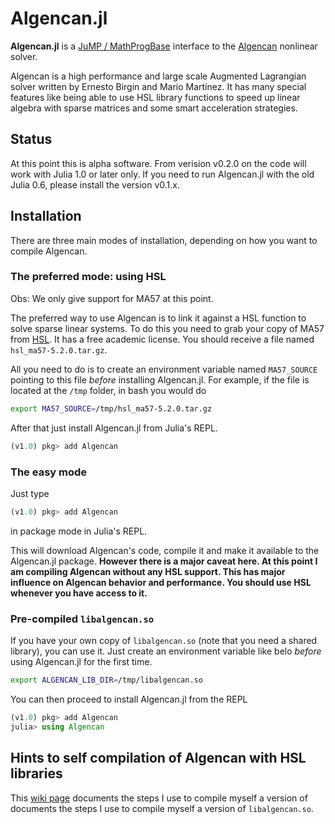 # Algencan.jl

**Algencan.jl** is a [JuMP / MathProgBase](https://www.juliaopt.org/) interface
to the [Algencan](https://www.ime.usp.br/~egbirgin/tango/codes.php)
nonlinear solver.

Algencan is a high performance and large scale Augmented Lagrangian solver
written by Ernesto Birgin and Mario Martínez. It has many special features like
being able to use HSL library functions to speed up linear algebra with sparse
matrices and some smart acceleration strategies.

## Status

At this point this is alpha software. From verision v0.2.0 on the code will work
with Julia 1.0 or later only. If you need to run Algencan.jl with the old Julia
0.6, please install the version v0.1.x.

## Installation

There are three main modes of installation, depending on how you want to compile
Algencan.

### The preferred mode: using HSL

Obs: We only give support for MA57 at this point.

The preferred way to use Algencan is to link it against a HSL function to solve
sparse linear systems. To do this you need to grab your copy of MA57 from
[HSL](http://www.hsl.rl.ac.uk/catalogue/hsl_ma57.html). It has a free academic
license. You should receive a file named `hsl_ma57-5.2.0.tar.gz`.

All you need to do is to create an environment variable named
`MA57_SOURCE` pointing to this file *before* installing Algencan.jl. For
example, if the file is located at the `/tmp` folder, in bash you would do
```bash
export MA57_SOURCE=/tmp/hsl_ma57-5.2.0.tar.gz
```

After that just install Algencan.jl from Julia's REPL.

```julia
(v1.0) pkg> add Algencan
```

### The easy mode

Just type
```julia
(v1.0) pkg> add Algencan
```
in package mode in Julia's REPL.

This will download Algencan's code, compile it and make it available to the
Algencan.jl package. **However there is a major caveat here. At this point I am
compiling Algencan without any HSL support. This has major influence on Algencan
behavior and performance. You should use HSL whenever you have access to it.**

### Pre-compiled `libalgencan.so`

If you have your own copy of `libalgencan.so` (note that you need a shared
library), you can use it. Just create an environment variable like belo *before*
using Algencan.jl for the first time.

```bash
export ALGENCAN_LIB_DIR=/tmp/libalgencan.so
```

You can then proceed to install Algencan.jl from the REPL
```julia
(v1.0) pkg> add Algencan
julia> using Algencan
```

## Hints to self compilation of Algencan with HSL libraries

This [wiki
page](https://github.com/pjssilva/Algencan.jl/wiki/Compiling-HSL-Libraries-for-use-with-Algencan.jl)
documents the steps I use to compile myself a version of documents the steps I
use to compile myself a version of `libalgencan.so`.
